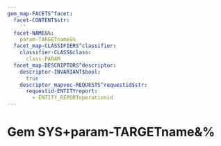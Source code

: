 ```yaml
---
gem_map-FACETS^facet:
  facet-CONTENT$str:
    ''
  facet-NAME&%:
    param-TARGETname&%
  facet_map-CLASSIFIERS^classifier:
    classifier-CLASS&class:
      class-PARAM
  facet_map-DESCRIPTORS^descriptor:
    descriptor-INVARIANT$bool:
      true
    descriptor_mapvec-REQUESTS^requestid$str:
      requestid-ENTITYreport:
        - ENTITY_REPORToperationid
---
```

# Gem SYS+param-TARGETname&%

